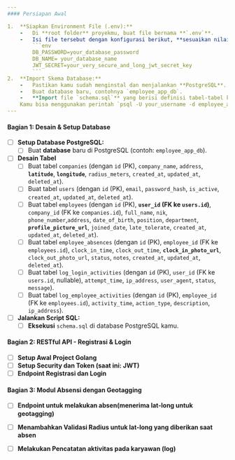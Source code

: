 ```yaml
---
#### Persiapan Awal

1.  **Siapkan Environment File (.env):**
    -   Di **root folder** proyekmu, buat file bernama **`.env`**.
    -   Isi file tersebut dengan konfigurasi berikut, **sesuaikan nilainya**:
        ```env
        DB_PASSWORD=your_database_password
        DB_NAME= your_database_name
        JWT_SECRET=your_very_secure_and_long_jwt_secret_key
        ```
2.  **Import Skema Database:**
    -   Pastikan kamu sudah menginstal dan menjalankan **PostgreSQL**.
    -   Buat database baru, contohnya `employee_app_db`.
    -   **Import file `schema.sql`** yang berisi definisi tabel-tabel ke database `employee_app_db` kamu. 
    Kamu bisa menggunakan perintah `psql -U your_username -d employee_app_db -f schema.sql` atau melalui GUI seperti pgAdmin.
---
```


#### Bagian 1: Desain & Setup Database
-   [ ] **Setup Database PostgreSQL:**
    -   [ ] Buat **database** baru di PostgreSQL (contoh: `employee_app_db`).
-   [ ] **Desain Tabel**
    -   [ ] Buat tabel `companies` (dengan `id` (PK), `company_name`, `address`, **`latitude`**, **`longitude`**, `radius_meters`, `created_at`, `updated_at`, `deleted_at`).
    -   [ ] Buat tabel `users` (dengan `id` (PK), `email`, `password_hash`, `is_active`, `created_at`, `updated_at`, `deleted_at`).
    -   [ ] Buat tabel `employees` (dengan `id` (PK), **`user_id` (FK ke `users.id`)**, `company_id` (FK ke `companies.id`), `full_name`, `nik`, `phone_number`,`address`, `date_of_birth`, `position`, `department`, **`profile_picture_url`**, `joined_date`, `late_tolerate`, `created_at`, `updated_at`, `deleted_at`).
    -   [ ] Buat tabel `employee_absences` (dengan `id` (PK), `employee_id` (FK ke `employees.id`), `clock_in_time`, `clock_out_time`, **`clock_in_photo_url`**, `clock_out_photo_url`, `status`, `notes`, `created_at`, `updated_at`, `deleted_at`).
    -   [ ] Buat tabel `log_login_activities` (dengan `id` (PK), `user_id` (FK ke `users.id`, nullable), `attempt_time`, `ip_address`, `user_agent`, `status`, `message`).
    -   [ ] Buat tabel `log_employee_activities` (dengan `id` (PK), `employee_id` (FK ke `employees.id`), `activity_time`, `action_type`, `description`, `ip_address`).
-   [ ] **Jalankan Script SQL:**
    -   [ ] **Eksekusi** `schema.sql` di database PostgreSQL kamu.
#### Bagian 2: RESTful API - Registrasi & Login
-   [ ] **Setup Awal Project Golang**
-   [ ] **Setup Security dan Token (saat ini: JWT)**
-   [ ] **Endpoint Registrasi dan Login**
#### Bagian 3: Modul Absensi dengan Geotagging
-   [ ] **Endpoint untuk melakukan absen(menerima lat-long untuk geotagging)**
-   [ ] **Menambahkan Validasi Radius untuk lat-long yang diberikan saat absen**
-   [ ] **Melakukan Pencatatan aktivitas pada karyawan (log)**

